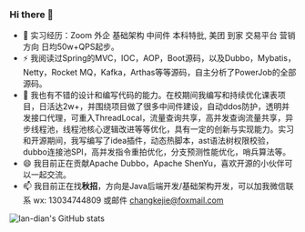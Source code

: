 ### Hi there 👋
- 🌱 实习经历：Zoom 外企 基础架构 中间件 本科特批, 美团 到家 交易平台 营销方向 日均50w+QPS起步。
- ⚡ 我阅读过Spring的MVC，IOC，AOP，Boot源码，以及Dubbo，Mybatis，Netty，Rocket MQ，Kafka，Arthas等等源码，自主分析了PowerJob的全部源码。
- 💬 我也有不错的设计和编写代码的能力。在校期间我编写和持续优化课表项目，日活达2w+，并围绕项目做了很多中间件建设，自动ddos防护，透明并发接口代理，可重入ThreadLocal，流量查询共享，高并发查询流量共享，异步线程池，线程池核心逻辑改进等等优化，具有一定的创新与实现能力。实习和开源期间，我写编写了idea插件，动态热脚本，ast语法树权限校验，dubbo连接池SPI，高并发指令重拍优化，分支预测性能优化，哨兵算法等。
- 😄 我目前正在贡献Apache Dubbo，Apache ShenYu，喜欢开源的小伙伴可以一起交流。
- 📫 我目前正在找**秋招**，方向是Java后端开发/基础架构开发，可以加我微信联系 wx: 13034744809 或邮件 changkejie@foxmail.com

![lan-dian's GitHub stats](https://github-readme-stats.vercel.app/api?username=lan-dian)
<!--
**langar294/langar294** is a ✨ _special_ ✨ repository because its `README.md` (this file) appears on your GitHub profile.
-->
